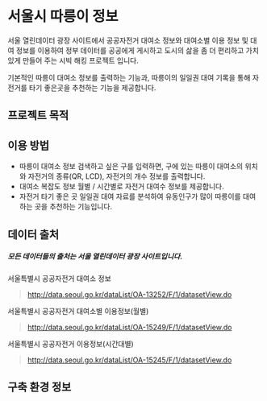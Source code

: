# 서울시 따릉이 정보
  서울 열린데이터 광장 사이트에서 공공자전거 대여소 정보와 대여소별 이용 정보 및 대여 정보를 이용하여 정부 데이터를 공공에게 게시하고 도시의 삶을 좀 더 편리하고 가치있게 만들어 주는 시빅 해킹 프로젝트 입니다.
 
  기본적인 따릉이 대여소 정보를 출력하는 기능과, 따릉이의 일일권 대여 기록을 통해 자전거를 타기 좋은곳을 추천하는 기능을 제공합니다.

## 프로젝트 목적

## 이용 방법

  * 따릉이 대여소 정보
      검색하고 싶은 구를 입력하면, 구에 있는 따릉이 대여소의 위치와 자전거의 종류(QR, LCD), 자전거의 개수 정보를 출력합니다.
  * 대여소 복잡도 정보
      월별 / 시간별로 자전거 대여수 정보를 제공합니다.
  * 자전거 타기 좋은 곳
      일일권 대여 자료를 분석하여 유동인구가 많이 따릉이를 대여하는 곳을 추천하는 기능입니다.
      
## 데이터 출처
 ##### 모든 데이터들의 출처는 서울 열린데이터 광장 사이트입니다.
 
 
 서울특별시 공공자전거 대여소 정보
 > http://data.seoul.go.kr/dataList/OA-13252/F/1/datasetView.do
 
 서울특별시 공공자전거 대여소별 이용정보(월별)
 > http://data.seoul.go.kr/dataList/OA-15249/F/1/datasetView.do
 
 서울특별시 공공자전거 이용정보(시간대별)
 > http://data.seoul.go.kr/dataList/OA-15245/F/1/datasetView.do
 
## 구축 환경 정보

